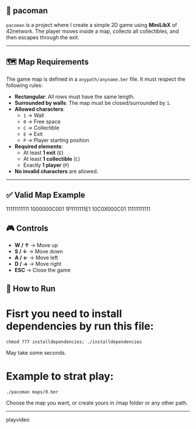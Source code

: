 ## 👾 pacoman

`pacoman` is a project where I create a simple 2D game using **MiniLibX** of 42network.
The player moves inside a map, collects all collectibles, and then escapes through the exit.

---

## 🗺️ Map Requirements

The game map is defined in a `anypath/anyname.ber` file.
It must respect the following rules:

- **Rectangular**: All rows must have the same length.
- **Surrounded by walls**: The map must be closed/surrounded by `1`.
- **Allowed characters**:
  - `1` → Wall  
  - `0` → Free space  
  - `C` → Collectible  
  - `E` → Exit  
  - `P` → Player starting position
- **Required elements**:
  - At least **1 exit** (`E`)
  - At least **1 collectible** (`C`)
  - Exactly **1 player** (`P`)
- **No invalid characters** are allowed.

---

## ✅ Valid Map Example
11111111111
1000000C001
1P1111111E1
10C0X000C01
11111111111

## 🎮 Controls
- **W / ↑** → Move up
- **S / ↓** → Move down
- **A / ←** → Move left
- **D / →** → Move right
- **ESC** → Close the game

## 🚀 How to Run

# Fisrt you need to install dependencies by run this file:
```
chmod 777 installdependencies; ./installdependencies
```
May take some seconds.

# Example to strat play:
```
./pacoman maps/0.ber
```
Choose the map you want, or create yours in /map folder or any other path.

---

playvideo